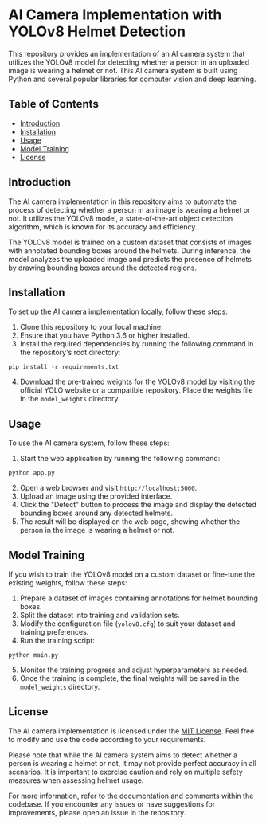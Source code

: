 # AI Camera Implementation with YOLOv8 Helmet Detection

This repository provides an implementation of an AI camera system that utilizes the YOLOv8 model for detecting whether a person in an uploaded image is wearing a helmet or not. This AI camera system is built using Python and several popular libraries for computer vision and deep learning.

## Table of Contents

- [Introduction](#introduction)
- [Installation](#installation)
- [Usage](#usage)
- [Model Training](#model-training)
- [License](#license)

## Introduction

The AI camera implementation in this repository aims to automate the process of detecting whether a person in an image is wearing a helmet or not. It utilizes the YOLOv8 model, a state-of-the-art object detection algorithm, which is known for its accuracy and efficiency.

The YOLOv8 model is trained on a custom dataset that consists of images with annotated bounding boxes around the helmets. During inference, the model analyzes the uploaded image and predicts the presence of helmets by drawing bounding boxes around the detected regions.

## Installation

To set up the AI camera implementation locally, follow these steps:

1. Clone this repository to your local machine.
2. Ensure that you have Python 3.6 or higher installed.
3. Install the required dependencies by running the following command in the repository's root directory:

````shell
pip install -r requirements.txt
````

4. Download the pre-trained weights for the YOLOv8 model by visiting the official YOLO website or a compatible repository. Place the weights file in the `model_weights` directory.

## Usage

To use the AI camera system, follow these steps:

1. Start the web application by running the following command:
````shell
python app.py
````

2. Open a web browser and visit `http://localhost:5000`.
3. Upload an image using the provided interface.
4. Click the "Detect" button to process the image and display the detected bounding boxes around any detected helmets.
5. The result will be displayed on the web page, showing whether the person in the image is wearing a helmet or not.

## Model Training

If you wish to train the YOLOv8 model on a custom dataset or fine-tune the existing weights, follow these steps:

1. Prepare a dataset of images containing annotations for helmet bounding boxes.
2. Split the dataset into training and validation sets.
3. Modify the configuration file (`yolov8.cfg`) to suit your dataset and training preferences.
4. Run the training script:

````shell
python main.py
````

5. Monitor the training progress and adjust hyperparameters as needed.
6. Once the training is complete, the final weights will be saved in the `model_weights` directory.

## License

The AI camera implementation is licensed under the [MIT License](LICENSE). Feel free to modify and use the code according to your requirements.

Please note that while the AI camera system aims to detect whether a person is wearing a helmet or not, it may not provide perfect accuracy in all scenarios. It is important to exercise caution and rely on multiple safety measures when assessing helmet usage.

For more information, refer to the documentation and comments within the codebase. If you encounter any issues or have suggestions for improvements, please open an issue in the repository.
